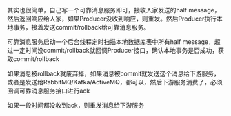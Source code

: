 
其实也很简单，自己写一个可靠消息服务即可，接收人家发送的half message，然后返回响应给人家，如果Producer没收到响应，则重发。然后Producer执行本地事务，接着发送commit/rollback给可靠消息服务。

可靠消息服务启动一个后台线程定时扫描本地数据库表中所有half message，超过一定时间没commit/rollback就回调Producer接口，确认本地事务是否成功，获取commit/rollback

如果消息被rollback就废弃掉，如果消息被commit就发送这个消息给下游服务，或者是发送给RabbitMQ/Kafka/ActiveMQ，都可以，然后下游服务消费了，必须回调可靠消息服务接口进行ack

如果一段时间都没收到ack，则重发消息给下游服务

